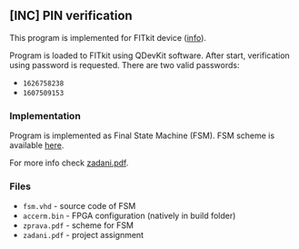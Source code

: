## [INC] PIN verification

This program is implemented for FITkit device ([info](http://merlin.fit.vutbr.cz/FITkit/)).

Program is loaded to FITkit using QDevKit software. After start, verification using password is requested.
There are two valid passwords:
* `1626758238`
* `1607509153`

### Implementation
Program is implemented as Final State Machine (FSM). FSM scheme is available [here](/INC/zprava.pdf).

For more info check [zadani.pdf](/INC/projects/zadani.pdf).

### Files
- `fsm.vhd` - source code of FSM
- `accerm.bin` - FPGA configuration (natively in build folder)
- `zprava.pdf` - scheme for FSM
- `zadani.pdf` - project assignment
